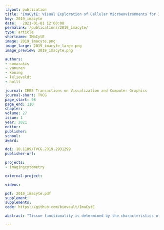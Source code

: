 ```yaml
---
layout: publication
title: "ImaCytE: Visual Exploration of Cellular Microenvironments for Imaging Mass Cytometry Data"
key: 2019_imacyte
date:   2021-01-01 12:00:00
permalink: /publications/2019_imacyte/
type: article
shortname: IMaCytE
image: 2019_imacyte.png
image_large: 2019_imacyte_large.png
image_preview: 2019_imacyte.png

authors:
- somarakis
- vanunen
- koning
- lelieveldt
- hollt

journal: IEEE Transactions on Visualization and Computer Graphics
journal-short: TVCG
page_start: 98
page_end: 110
chapter:
volume: 27
issue: 1
year: 2021
editor:
publisher:
school:
award:

doi: 10.1109/TVCG.2019.2931299
publisher-url:

projects:
- imagingcytometry

external-project:

videos:

pdf: 2019_imacyte.pdf
supplement:
supplements:
code: https://github.com/biovault/ImaCytE

abstract: "Tissue functionality is determined by the characteristics of tissue-resident cells and their interactions within their microenvironment. Imaging Mass Cytometry offers the opportunity to distinguish cell types with high precision and link them to their spatial location in intact tissues at sub-cellular resolution. This technology produces large amounts of spatially-resolved high-dimensional data, which constitutes a serious challenge for the data analysis. We present an interactive visual analysis workflow for the end-to-end analysis of Imaging Mass Cytometry data that was developed in close collaboration with domain expert partners. We implemented the presented workflow in an interactive visual analysis tool; ImaCytE. Our workflow is designed to allow the user to discriminate cell types according to their protein expression profiles and analyze their cellular microenvironments, aiding in the formulation or verification of hypotheses on tissue architecture and function. Finally, we show the effectiveness of our workflow and ImaCytE through a case study performed by a collaborating specialist."

---
```

